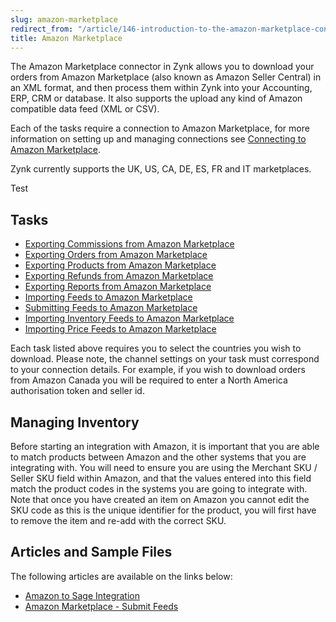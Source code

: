 ```yaml
---
slug: amazon-marketplace
redirect_from: "/article/146-introduction-to-the-amazon-marketplace-connector"
title: Amazon Marketplace
---
```

The Amazon Marketplace connector in Zynk allows you to download your orders from Amazon Marketplace (also known as Amazon Seller Central) in an XML format, and then process them within Zynk into your Accounting, ERP, CRM or database. It also supports the upload any kind of Amazon compatible data feed (XML or CSV).

Each of the tasks require a connection to Amazon Marketplace, for more information on setting up and managing connections see [Connecting to Amazon Marketplace](connecting-to-amazon-marketplace).

Zynk currently supports the UK, US, CA, DE, ES, FR and IT marketplaces.

<dl>Test</dl>

## Tasks
* [Exporting Commissions from Amazon Marketplace](exporting-commissions-from-amazon-marketplace)
* [Exporting Orders from Amazon Marketplace](downloading-orders-from-amazon-marketplace)
* [Exporting Products from Amazon Marketplace](exporting-products-from-amazon-marketplace)
* [Exporting Refunds from Amazon Marketplace](exporting-refunds-from-amazon-marketplace)
* [Exporting Reports from Amazon Marketplace](exporting-reports-from-amazon-marketplace)
* [Importing Feeds to Amazon Marketplace](importing-feeds-to-amazon-marketplace)
* [Submitting Feeds to Amazon Marketplace](uploading-feeds-to-amazon-marketplace)
* [Importing Inventory Feeds to Amazon Marketplace](uploading-inventory-feeds-to-amazon-marketplace)
* [Importing Price Feeds to Amazon Marketplace](uploading-price-feeds-to-amazon-marketplace)

Each task listed above requires you to select the countries you wish to download. Please note, the channel settings on your task must correspond to your connection details. For example, if you wish to download orders from Amazon Canada you will be required to enter a North America authorisation token and seller id.

## Managing Inventory

Before starting an integration with Amazon, it is important that you are able to match products between Amazon and the other systems that you are integrating with. You will need to ensure you are using the Merchant SKU / Seller SKU field within Amazon, and that the values entered into this field match the product codes in the systems you are going to integrate with. Note that once you have created an item on Amazon you cannot edit the SKU code as this is the unique identifier for the product, you will first have to remove the item and re-add with the correct SKU.

## Articles and Sample Files
The following articles are available on the links below:

* [Amazon to Sage Integration](amazon-to-sage-integration)
* [Amazon Marketplace - Submit Feeds](amazon-submit-feeds)
